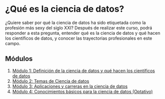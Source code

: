 # ¿Qué es la ciencia de datos?
¿Quiere saber por qué la ciencia de datos ha sido etiquetada como la profesión más sexy del siglo XXI? Después de realizar este curso, podrá responder a esta pregunta, entender qué es la ciencia de datos y qué hacen los científicos de datos, y conocer las trayectorias profesionales en este campo.

## Módulos
1. [Módulo 1: Definición de la ciencia de datos y qué hacen los científicos de datos](./Modulo-1)
2. [Módulo 2: Temas de Ciencia de datos](./Modulo-2)
3. [Módulo 3: Aplicaciones y carreras en la ciencia de datos](./Modulo-3)
4. [Módulo 4: Conocimientos básicos para la ciencia de datos (Optativo)](./Modulo-4)
